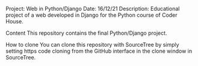 Project: Web in Python/Django Date: 16/12/21 Description: Educational project of a web developed in Django for the Python course of Coder House.

Content This repository contains the final Python/Django project.

How to clone You can clone this repository with SourceTree by simply setting https code cloning from the GitHub interface in the clone window in SourceTree.